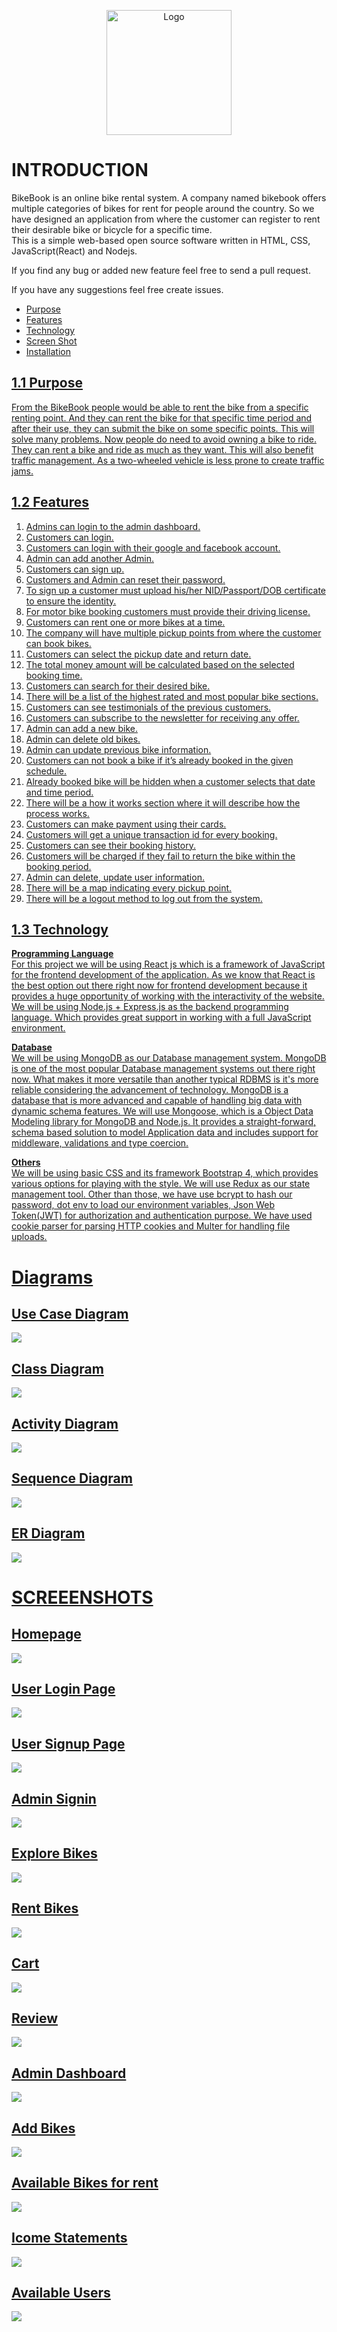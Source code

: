 <p align="center" width="100%">
<img src="Logo/BikeBook-logo color.png" alt="Logo" width="200"/>
</p>

# INTRODUCTION

BikeBook is an online bike rental system. A company named bikebook offers multiple categories of bikes for rent for people around the country. So we have designed an application from where the customer can register to rent their desirable bike or bicycle for a specific time.       
This is a simple web-based open source software written in HTML, CSS, JavaScript(React) and Nodejs.

If you find any bug or added new feature feel free to send a pull request.

If you have any suggestions feel free create issues.
<ul>
  <li><a href="#1.1 Purpose">Purpose</li> 
  <li><a href="#1.2 Features">Features</li> 
  <li><a href="#1.3 Technology">Technology</li> 
  <li><a href="#Screen Shot">Screen Shot</li> 
  <li><a href="#Installation">Installation</li> 
</ul>
  
  
## 1.1 Purpose<br>
From the BikeBook people would be able to rent the bike from a specific renting point. And they can rent the bike for that specific time period and after their use, they can submit the bike on some specific points. This will solve many problems. Now people do need to avoid owning a bike to ride. They can rent a bike and ride as much as they want. This will also benefit traffic management. As a two-wheeled vehicle is less prone to create traffic jams.

## 1.2 Features
1. Admins can login to the admin dashboard.<br>
2. Customers can login.<br>
3. Customers can login with their google and facebook account.<br>
4. Admin can add another Admin.<br>
5. Customers can sign up.<br>
6. Customers and Admin can reset their password.<br>
7. To sign up a customer must upload his/her NID/Passport/DOB certificate to ensure the identity.<br>
8. For motor bike booking customers must provide their driving license.<br>
9. Customers can rent one or more bikes at a time.<br>
10. The company will have multiple pickup points from where the customer can book bikes.<br>
11. Customers can select the pickup date and return date.<br>
12. The total money amount will be calculated based on the selected booking time.<br>
13. Customers can search for their desired bike.<br>
14. There will be a list of the highest rated and most popular bike sections.<br>
15. Customers can see testimonials of the previous customers.<br>
16. Customers can subscribe to the newsletter for receiving any offer.<br>
17. Admin can add a new bike.<br>
18. Admin can delete old bikes.<br>
19. Admin can update previous bike information.<br>
20. Customers can not book a bike if it’s already booked in the given schedule.<br>
21. Already booked bike will be hidden when a customer selects that date and time period.<br>
22. There will be a how it works section where it will describe how the process works.<br>
23. Customers can make payment using their cards.<br>
24. Customers will get a unique transaction id for every booking.<br>
25. Customers can see their booking history.<br>
26. Customers will be charged if they fail to return the bike within the booking period.<br>
27. Admin can delete, update user information.<br>
28. There will be a map indicating every pickup point.<br>
29. There will be a logout method to log out from the system.<br>



## 1.3 Technology
<b>Programming Language</b><br>
For this project we will be using React js which is a framework of JavaScript for the frontend development of the application. As we know that React is the best option out there right now for frontend development because it provides a  huge opportunity of working with the interactivity of the website. 
We will be using Node.js + Express.js as the backend programming language. Which provides great support in working with a full JavaScript environment.

<b>Database</b><br>
We will be using MongoDB as our Database management system. MongoDB is one of the most popular Database management systems out there right now. What makes it more versatile than another typical RDBMS is it's more reliable considering the advancement of technology. MongoDB is a database that is more advanced and capable of handling big data with dynamic schema features. We will use Mongoose, which is a Object Data Modeling library for MongoDB and Node.js. It provides a straight-forward, schema based solution to model Application data and includes support for middleware, validations and type coercion.

<b>Others</b><br>
We will be using basic CSS and its framework Bootstrap 4, which provides various options for playing with the style. We will use Redux as our state management tool. Other than those, we have use bcrypt to hash our password, dot env to load our environment variables, Json Web Token(JWT) for authorization and authentication purpose. We have used cookie parser for parsing HTTP cookies and Multer for handling file uploads.



# Diagrams

## Use Case Diagram
<img src="Diagrams/UML Use Case Diagram.png">

## Class Diagram
<img src="Diagrams/UML class.png">

## Activity Diagram
<img src="Diagrams/Activity Diagram.png">

## Sequence Diagram
<img src="Diagrams/Sequence Diagram.png">

## ER Diagram
<img src="Diagrams/ER Diagram.png">


# SCREEENSHOTS

## Homepage
<img src="Screenshots/screencapture-localhost-3000-2022-12-31-22_18_02.png">

## User Login Page
<img src="Screenshots/screencapture-localhost-3000-signin-2022-12-31-22_22_47.png">

## User Signup Page
<img src="Screenshots/screencapture-localhost-3000-signup-2022-12-31-22_21_12.png">

## Admin Signin
<img src="Screenshots/screencapture-localhost-3000-adminsignin-2022-12-31-22_32_10.png">

## Explore Bikes
<img src="Screenshots/screencapture-localhost-3000-exploreRentBikes-2022-12-31-22_18_55.png">

## Rent Bikes
<img src="Screenshots/screencapture-localhost-3000-rentbike-2022-12-31-22_25_41.png">

## Cart
<img src="Screenshots/screencapture-localhost-3000-rentbikecart-2022-12-31-22_27_31.png">

## Review
<img src="Screenshots/screencapture-localhost-3000-rentbikereviews-2022-12-31-22_31_32.png">

## Admin Dashboard
<img src="Screenshots/screencapture-localhost-3000-Dashboard-2022-12-31-22_32_45.png">

## Add Bikes
<img src="Screenshots/screencapture-localhost-3000-addbikes-2022-12-31-22_33_14.png">

## Available Bikes for rent
<img src="Screenshots/screencapture-localhost-3000-getrentbikesforadmin-2022-12-31-22_34_16.png">

## Icome Statements
<img src="Screenshots/screencapture-localhost-3000-rentbikesreports-2022-12-31-22_34_29.png">

## Available Users
<img src="Screenshots/screencapture-localhost-3000-availableusers-2022-12-31-22_34_39.png">
